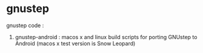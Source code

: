 gnustep
=======

gnustep code :

1. gnustep-android : macos x and linux build scripts for porting GNUstep 
   to Android (macos x test version is Snow Leopard)
